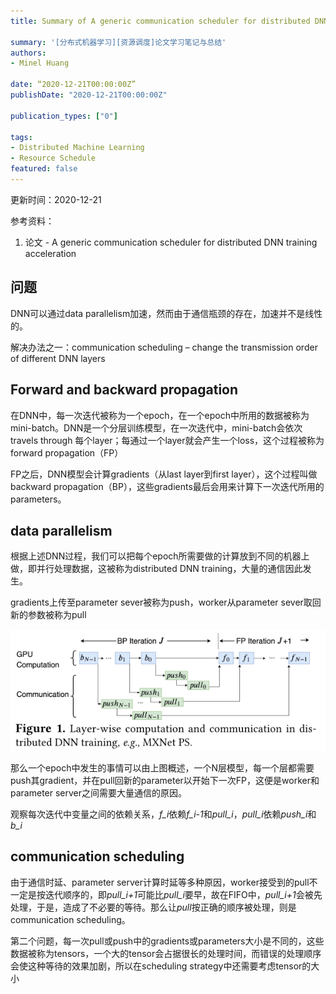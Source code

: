 ```yaml
---
title: Summary of A generic communication scheduler for distributed DNN training acceleration

summary: '[分布式机器学习][资源调度]论文学习笔记与总结'
authors:
- Minel Huang

date: “2020-12-21T00:00:00Z”
publishDate: "2020-12-21T00:00:00Z"

publication_types: ["0"]

tags: 
- Distributed Machine Learning
- Resource Schedule
featured: false
---
```


更新时间：2020-12-21

参考资料：
1. 论文 - A generic communication scheduler for distributed DNN training acceleration

## **问题**

DNN可以通过data parallelism加速，然而由于通信瓶颈的存在，加速并不是线性的。

解决办法之一：communication scheduling – change the transmission order of different DNN layers

## **Forward and backward propagation**

在DNN中，每一次迭代被称为一个epoch，在一个epoch中所用的数据被称为mini-batch。DNN是一个分层训练模型，在一次迭代中，mini-batch会依次travels through 每个layer；每通过一个layer就会产生一个loss，这个过程被称为forward propagation（FP）

FP之后，DNN模型会计算gradients（从last layer到first layer），这个过程叫做backward propagation（BP），这些gradients最后会用来计算下一次迭代所用的parameters。

## **data parallelism**

根据上述DNN过程，我们可以把每个epoch所需要做的计算放到不同的机器上做，即并行处理数据，这被称为distributed DNN training，大量的通信因此发生。

gradients上传至parameter sever被称为push，worker从parameter sever取回新的参数被称为pull

![](./01.png)

那么一个epoch中发生的事情可以由上图概述，一个N层模型，每一个层都需要push其gradient，并在pull回新的parameter以开始下一次FP，这便是worker和parameter server之间需要大量通信的原因。

观察每次迭代中变量之间的依赖关系，*f_i*依赖*f_i-1*和*pull_i*，*pull_i*依赖*push_i*和*b_i*

## **communication scheduling**

由于通信时延、parameter server计算时延等多种原因，worker接受到的pull不一定是按迭代顺序的，即*pull_i+1*可能比*pull_i*要早，故在FIFO中，*pull_i+1*会被先处理，于是，造成了不必要的等待。那么让*pull*按正确的顺序被处理，则是communication scheduling。

第二个问题，每一次pull或push中的gradients或parameters大小是不同的，这些数据被称为tensors，一个大的tensor会占据很长的处理时间，而错误的处理顺序会使这种等待的效果加剧，所以在scheduling strategy中还需要考虑tensor的大小

